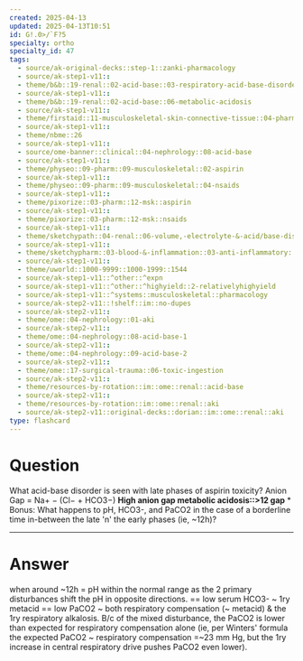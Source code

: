 ```yaml
---
created: 2025-04-13
updated: 2025-04-13T10:51
id: G!.0>/`F?5
specialty: ortho
specialty_id: 47
tags:
  - source/ak-original-decks::step-1::zanki-pharmacology
  - source/ak-step1-v11::
  - theme/b&b::19-renal::02-acid-base::03-respiratory-acid-base-disorders
  - source/ak-step1-v11::
  - theme/b&b::19-renal::02-acid-base::06-metabolic-acidosis
  - source/ak-step1-v11::
  - theme/firstaid::11-musculoskeletal-skin-connective-tissue::04-pharm::03-aspirin
  - source/ak-step1-v11::
  - theme/nbme::26
  - source/ak-step1-v11::
  - source/ome-banner::clinical::04-nephrology::08-acid-base
  - source/ak-step1-v11::
  - theme/physeo::09-pharm::09-musculoskeletal::02-aspirin
  - source/ak-step1-v11::
  - theme/physeo::09-pharm::09-musculoskeletal::04-nsaids
  - source/ak-step1-v11::
  - theme/pixorize::03-pharm::12-msk::aspirin
  - source/ak-step1-v11::
  - theme/pixorize::03-pharm::12-msk::nsaids
  - source/ak-step1-v11::
  - theme/sketchypath::04-renal::06-volume,-electrolyte-&-acid/base-disorders::04-acid/base-disorders
  - source/ak-step1-v11::
  - theme/sketchypharm::03-blood-&-inflammation::03-anti-inflammatory::01-nsaids
  - source/ak-step1-v11::
  - theme/uworld::1000-9999::1000-1999::1544
  - source/ak-step1-v11::^other::^expn
  - source/ak-step1-v11::^other::^highyield::2-relativelyhighyield
  - source/ak-step1-v11::^systems::musculoskeletal::pharmacology
  - source/ak-step2-v11::!shelf::im::no-dupes
  - source/ak-step2-v11::
  - theme/ome::04-nephrology::01-aki
  - source/ak-step2-v11::
  - theme/ome::04-nephrology::08-acid-base-1
  - source/ak-step2-v11::
  - theme/ome::04-nephrology::09-acid-base-2
  - source/ak-step2-v11::
  - theme/ome::17-surgical-trauma::06-toxic-ingestion
  - source/ak-step2-v11::
  - theme/resources-by-rotation::im::ome::renal::acid-base
  - source/ak-step2-v11::
  - theme/resources-by-rotation::im::ome::renal::aki
  - source/ak-step2-v11::original-decks::dorian::im::ome::renal::aki
type: flashcard
---
```


# Question
What acid-base disorder is seen with late phases of aspirin toxicity?    Anion Gap = Na+ − (Cl− + HCO3−​)    **High anion gap metabolic acidosis::>12 gap**   * Bonus: What happens to pH, HCO3-, and PaCO2 in the case of a borderline time in-between the late 'n' the early phases (ie, ~12h)?

---

# Answer
when around ~12h = pH within the normal range as the 2 primary disturbances shift the pH in opposite directions. == low serum HCO3- ~ 1ry metacid  == low PaCO2 ~ both respiratory compensation (~ metacid) & the 1ry respiratory alkalosis.  B/c of the mixed disturbance, the PaCO2 is lower than expected for respiratory compensation alone (ie, per Winters' formula the expected PaCO2 ~ respiratory compensation =~23 mm Hg, but the 1ry increase in central respiratory drive pushes PaCO2 even lower).